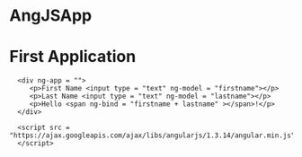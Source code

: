 # AngJSApp

<html>
   
   <head>
      <title>AngularJS First Application</title>
   </head>
   
   <body>
      <h1>First Application</h1>
      
      <div ng-app = "">
         <p>First Name <input type = "text" ng-model = "firstname"></p>
         <p>Last Name <input type = "text" ng-model = "lastname"></p>
         <p>Hello <span ng-bind = "firstname + lastname" ></span>!</p>
      </div>
      
      <script src = "https://ajax.googleapis.com/ajax/libs/angularjs/1.3.14/angular.min.js">
      </script>
      
   </body>
</html>
